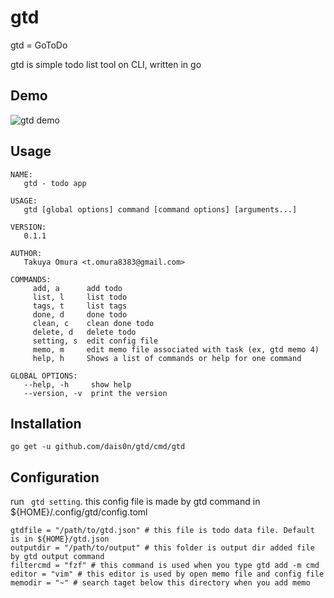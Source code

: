 # gtd
gtd = GoToDo

gtd is simple todo list tool on CLI, written in go

## Demo
![gtd demo](https://raw.githubusercontent.com/wiki/dais0n/gtd/screenshot.gif)

## Usage
```
NAME:
   gtd - todo app

USAGE:
   gtd [global options] command [command options] [arguments...]

VERSION:
   0.1.1

AUTHOR:
   Takuya Omura <t.omura8383@gmail.com>

COMMANDS:
     add, a      add todo
     list, l     list todo
     tags, t     list tags
     done, d     done todo
     clean, c    clean done todo
     delete, d   delete todo
     setting, s  edit config file
     memo, m     edit memo file associated with task (ex, gtd memo 4)
     help, h     Shows a list of commands or help for one command

GLOBAL OPTIONS:
   --help, -h     show help
   --version, -v  print the version
```

## Installation
```
go get -u github.com/dais0n/gtd/cmd/gtd
```

## Configuration
run ``` gtd setting```. this config file is made by gtd command in ${HOME}/.config/gtd/config.toml

```
gtdfile = "/path/to/gtd.json" # this file is todo data file. Default is in ${HOME}/gtd.json
outputdir = "/path/to/output" # this folder is output dir added file by gtd output command
filtercmd = "fzf" # this command is used when you type gtd add -m cmd
editor = "vim" # this editor is used by open memo file and config file
memodir = "~" # search taget below this directory when you add memo
```
